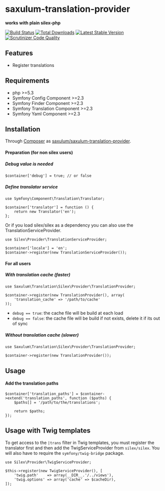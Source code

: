 saxulum-translation-provider
============================

**works with plain silex-php**

[![Build Status](https://api.travis-ci.org/saxulum/saxulum-translation-provider.png?branch=master)](https://travis-ci.org/saxulum/saxulum-translation-provider)
[![Total Downloads](https://poser.pugx.org/saxulum/saxulum-translation-provider/downloads.png)](https://packagist.org/packages/saxulum/saxulum-translation-provider)
[![Latest Stable Version](https://poser.pugx.org/saxulum/saxulum-translation-provider/v/stable.png)](https://packagist.org/packages/saxulum/saxulum-translation-provider)
[![Scrutinizer Code Quality](https://scrutinizer-ci.com/g/saxulum/saxulum-translation-provider/badges/quality-score.png?s=4529e17d24e0d36aa71782cf39b37e56dd423a8b)](https://scrutinizer-ci.com/g/saxulum/saxulum-translation-provider/)

Features
--------

* Register translations

Requirements
------------

* php >=5.3
* Symfony Config Component >=2.3
* Symfony Finder Component >=2.3
* Symfony Translation Component >=2.3
* Symfony Yaml Component >=2.3

Installation
------------

Through [Composer](http://getcomposer.org) as [saxulum/saxulum-translation-provider][1].

#### Preparation (for non silex users)

##### Debug value is needed

```{.php}
$container['debug'] = true; // or false
```

##### Define translator service

```{.php}
use Symfony\Component\Translation\Translator;

$container['translator'] = function () {
    return new Translator('en');
};
```

Or if you load silex/silex as a dependency you can also use the TranslationServiceProvider.

```{.php}
use Silex\Provider\TranslationServiceProvider;

$container['locale'] = 'en';
$container->register(new TranslationServiceProvider());
```

#### For all users

##### With translation cache (faster)

```{.php}
use Saxulum\Translation\Silex\Provider\TranslationProvider;

$container->register(new TranslationProvider(), array(
    'translation_cache' => '/path/to/cache'
));
```

* `debug == true`: the cache file will be build at each load
* `debug == false`: the cache file will be build if not exists, delete it if its out of sync

##### Without translation cache (slower)

```{.php}
use Saxulum\Translation\Silex\Provider\TranslationProvider;

$container->register(new TranslationProvider());
```


Usage
-----

#### Add the translation paths

```{.php}
$container['translation_paths'] = $container->extend('translation_paths', function ($paths) {
    $paths[] = '/path/to/the/translations';

    return $paths;
});
```

Usage with Twig templates
-------------------------

To get access to the `|trans` filter in Twig templates, you must
register the translator first and then add the TwigServiceProvider from
`silex/silex`. You will also have to require the `symfony/twig-bridge` package.

```{.php}
use Silex\Provider\TwigServiceProvider;

$this->register(new TwigServiceProvider(), [
    'twig.path'    => array(__DIR__.'/../views'),
    'twig.options' => array('cache' => $cacheDir),
]);
```

[1]: https://packagist.org/packages/saxulum/saxulum-translation-provider
